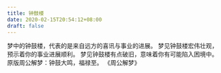 ```yaml
---
title: 钟鼓楼
date: 2020-02-15T20:54:12+08:00
draft: false
---
```


梦中的钟鼓楼，代表的是来自远方的喜讯与事业的进展。
梦见钟鼓楼宏伟壮观，预示着你的事业进展顺利。
梦见钟鼓楼有点破旧，意味着你有可能陷入困境中。
原版周公解梦：钟鼓大鸣，福禄至。
《周公解梦》